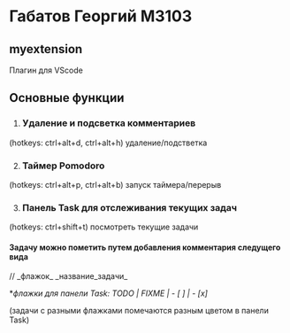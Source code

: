 
# Габатов Георгий M3103
## myextension

Плагин для VScode 

## **Основные функции**
1) ### Удаление и подсветка комментариев 

(hotkeys: ctrl+alt+d, ctrl+alt+h) удаление/подстветка

2) ### Таймер Pomodoro

 (hotkeys: ctrl+alt+p, ctrl+alt+b) запуск таймера/перерыв

3) ### Панель Task для отслеживания текущих задач

(hotkeys: ctrl+shift+t) посмотреть текущие задачи

#### Задачу можно пометить путем добавления комментария следущего вида

// _флажок\_ _название\_задачи\_

**флажки для панели Task: TODO | FIXME | - [ ] | - [x]*

(задачи с разными флажками помечаются разным цветом в панели Task)



